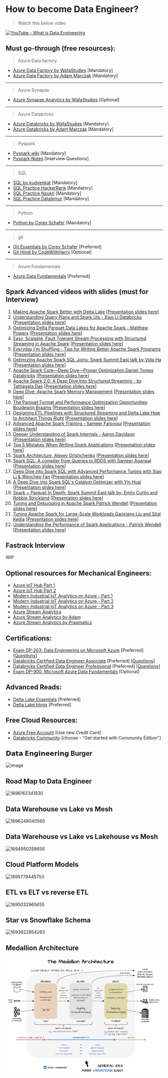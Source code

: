# How to become Data Engineer?

> Watch this below video

[![YouTube - What is Data Engineering](http://img.youtube.com/vi/qWru-b6m030/0.jpg)](https://www.youtube.com/watch?v=qWru-b6m030)

## Must go-through (free resources):

> Azure Data factory

- [Azure Data Factory by WafaStudies](https://www.youtube.com/playlist?list=PLMWaZteqtEaLTJffbbBzVOv9C0otal1FO) [Mandatory]
- [Azure Data Factory by Adam Marczak](https://www.youtube.com/playlist?list=PLGjZwEtPN7j8b9dPA0HrtJDptOB69B506) [Mandatory]

---

> Azure Synapse

- [Azure Synapse Analytics by WafaStudies](https://www.youtube.com/playlist?list=PLMWaZteqtEaIZxPCw_0AO1GsqESq3hZc6) [Optional]

---

> Azure Databricks

- [Azure Databricks by WafaStudies](https://www.youtube.com/playlist?list=PLMWaZteqtEaKi4WAePWtCSQCfQpvBT2U1) [Mandatory]
- [Azure Databricks by Adam Marczak](https://www.youtube.com/playlist?list=PLGjZwEtPN7j96btR0XlAIla9T6XPpj9ta) [Mandatory]

---

> Pyspark

- [Pyspark wiki](https://sparkbyexamples.com/pyspark-tutorial/) [Mandatory]
- [Pyspark Notes](https://amrit-hub.github.io/How-to-become-Data-Engineering-Essentials/pyspark/PySpark-notes.pdf) [Interview Questions]

---

> SQL

- [SQL by kudvenkat](https://www.youtube.com/playlist?list=PL08903FB7ACA1C2FB) [Mandatory]
- [SQL Practice HackerRank](https://www.hackerrank.com/domains/sql) [Mandatory]
- [SQL Practice Naukri](https://www.naukri.com/code360/problem-lists/top-100-sql-problems) [Mandatory]
- [SQL Practice Datalemur](https://datalemur.com/questions?category=SQL) [Mandatory]

---

> Python

- [Python by Corey Schafer](https://www.youtube.com/playlist?list=PL-osiE80TeTt2d9bfVyTiXJA-UTHn6WwU) [Mandatory]

---

> git

- [Git Essentials by Corey Schafer](https://www.youtube.com/playlist?list=PL-osiE80TeTuRUfjRe54Eea17-YfnOOAx) [Preferred]
- [Git Hindi by CodeWithHarry](https://www.youtube.com/playlist?list=PLu0W_9lII9agwhy658ZPA0MTStKUJTWPi) [Optional]

---

> Azure Fundamentals

- [Azure Data Fundamentals](https://www.youtube.com/playlist?list=PLGjZwEtPN7j-Q59JYso3L4_yoCjj2syrM) [Preferred]

## Spark Advanced videos with slides (must for Interview)

1. [Making Apache Spark Better with Delta Lake](https://www.youtube.com/watch?v=LJtShrQqYZY)
   [[Presentation slides here](https://amrit-hub.github.io/How-to-become-Data-Engineering-Essentials/resources/making_apache_spark_better_with_delta_lake.pdf)]
2. [Understanding Query Plans and Spark UIs - Xiao Li Databricks](https://www.youtube.com/watch?v=YgQgJceojJY)
   [[Presentation slides here](https://amrit-hub.github.io/How-to-become-Data-Engineering-Essentials/resources/Understanding_Query_Plans_and_Spark_UIs_-_20240623_103226.pdf)]
3. [ Optimizing Delta Parquet Data Lakes for Apache Spark - Matthew Powers](https://www.youtube.com/watch?v=euBvYFTVN8s)
    [[Presentation slides here](https://amrit-hub.github.io/How-to-become-Data-Engineering-Essentials/resources/Optimizing_Delta_Parquet_Data_Lakes_for_Apache_Spark_-_Matthew_Powers.pdf)]
4. [Easy, Scalable, Fault Tolerant Stream Processing with Structured Streaming in Apache Spark](https://www.youtube.com/watch?v=_jPKqJ-gaIY)
   [[Presentation slides here](https://amrit-hub.github.io/How-to-become-Data-Engineering-Essentials/resources/Easy,_scalable,_fault_tolerant_stream_processing_with_structured_streaming_-_with_Tathagata_Das_-_20240623_103806.pdf)]
5. [Everyday I&#39;m Shuffling - Tips for Writing Better Apache Spark Programs](https://www.youtube.com/watch?v=Wg2boMqLjCg)
   [[Presentation slides here](https://amrit-hub.github.io/How-to-become-Data-Engineering-Essentials/resources/Everyday_I'm_Shuffling_-_Tips_for_Writing_Better_Spark_Programs,_Strata_San_Jose_2015_-_20240623_104054.pdf)]
6. [Optimizing Apache Spark SQL Joins: Spark Summit East talk by Vida Ha](https://www.youtube.com/watch?v=fp53QhSfQcI)
   [[Presentation slides here](https://amrit-hub.github.io/How-to-become-Data-Engineering-Essentials/resources/Optimizing_Apache_Spark_SQL_Joins_-_20240623_104238.pdf)]
7. [Apache Spark Core—Deep Dive—Proper Optimization Daniel Tomes Databricks](https://www.youtube.com/watch?v=daXEp4HmS-E)
   [[Presentation slides here](https://amrit-hub.github.io/How-to-become-Data-Engineering-Essentials/resources/Apache_Spark_Core—Deep_Dive—Proper_Optimization_-_20240623_104404.pdf)]
8. [Apache Spark 2.0: A Deep Dive Into Structured Streaming - by Tathagata Das](https://www.youtube.com/watch?v=rl8dIzTpxrI)
   [[Presentation slides here](https://amrit-hub.github.io/How-to-become-Data-Engineering-Essentials/resources/Apache_Spark_2.0__A_Deep_Dive_Into_Structured_Streaming_-_by_Tathagata_Das__-_20240623_104644.pdf)]
9. [Deep Dive: Apache Spark Memory Management](https://www.youtube.com/watch?v=dPHrykZL8Cg)
   [[Presentation slides here](https://amrit-hub.github.io/How-to-become-Data-Engineering-Essentials/resources/Deep_Dive__Memory_Management_in_Apache_Spark_-_20240623_110859.pdf)]
10. [The Parquet Format and Performance Optimization Opportunities Boudewijn Braams](https://www.youtube.com/watch?v=1j8SdS7s_NY)
    [[Presentation slides here](https://amrit-hub.github.io/How-to-become-Data-Engineering-Essentials/resources/Deep_Dive__Memory_Management_in_Apache_Spark_-_20240623_110859.pdf)]
11. [Designing ETL Pipelines with Structured Streaming and Delta Lake How to Architect Things Right](https://www.youtube.com/watch?v=eOhAzjf__iQ)
    [[Presentation slides here](https://amrit-hub.github.io/How-to-become-Data-Engineering-Essentials/resources/Designing_ETL_Pipelines_with_Structured_Streaming_and_Delta_Lake—How_to_Architect_Things_Right_-_20240623_111312.pdf)]
12. [Advanced Apache Spark Training - Sameer Farooqui](https://www.youtube.com/watch?v=7ooZ4S7Ay6Y)
    [[Presentation slides here](https://amrit-hub.github.io/How-to-become-Data-Engineering-Essentials/resources/Spark_Summit_East_2015_Advanced_Devops_Student_Slides_-_20240623_112818.pdf)]
13. [ Deeper Understanding of Spark Internals - Aaron Davidson](https://www.youtube.com/watch?v=dmL0N3qfSc8)
    [[Presentation slides here](https://amrit-hub.github.io/How-to-become-Data-Engineering-Essentials/resources/A_deeper-understanding-of-spark-internals-aaron-davidson_-_20240623_120842.pdf)]
14. [ Top 5 Mistakes When Writing Spark Applications](https://www.youtube.com/watch?v=WyfHUNnMutg)
    [[Presentation slides here](https://amrit-hub.github.io/How-to-become-Data-Engineering-Essentials/resources/Top_5_Mistakes_to_Avoid_When_Writing_Apache_Spark_Applications_-_20240623_223520.pdf)]
15. [ Spark Architecture, Alexey Grishchenko](https://www.youtube.com/watch?v=qf2IxHzueXA)
    [[Presentation slides here](https://amrit-hub.github.io/How-to-become-Data-Engineering-Essentials/resources/Apache_Spark_Architecture_-_20240626_105939.pdf)]
16. [ Spark SQL: A compiler from Queries to RDDS with Sameer Agarwal](https://www.youtube.com/watch?v=EIyI9cKfLCc)
    [[Presentation slides here](https://amrit-hub.github.io/How-to-become-Data-Engineering-Essentials/resources/Spark_SQL_A_compiler_from_Queries_to_RDDS_with_Sameer_Agarwal.pdf)]
17. [ Deep Dive into Spark SQL with Advanced Performance Tuning with Xiao Li &amp; Wenchen Fan](https://vimeo.com/274390145)
    [[Presentation slides here](https://amrit-hub.github.io/How-to-become-Data-Engineering-Essentials/resources/Deep_Dive_into_Spark_SQL_with_Advanced_Performance_Tuning_with_Xiao_Li_&_Wenchen_Fan.pdf)]
18. [ A Deep Dive into Spark SQL&#39;s Catalyst Optimizer with Yin Huai](https://www.youtube.com/watch?v=RmUn5vHlevc)
    [[Presentation slides here](https://amrit-hub.github.io/How-to-become-Data-Engineering-Essentials/resources/A_Deep_Dive_into_Spark_SQL's_Catalyst_Optimizer_with_Yin_Huai.pdf)]
19. [ Spark + Parquet In Depth: Spark Summit East talk by: Emily Curtin and Robbie Strickland](https://www.youtube.com/watch?v=RmUn5vHlevc)
    [[Presentation slides here](https://amrit-hub.github.io/How-to-become-Data-Engineering-Essentials/resources/Spark_+_Parquet_In_Depth_Spark_Summit_East_talk_by_Emily_Curtin_and_Robbie_Strickland.pdf)]
20. [ Tuning and Debugging in Apache Spark Patrick Wendell](https://www.youtube.com/watch?v=kkOG_aJ9KjQ)
    [[Presentation slides here](https://amrit-hub.github.io/How-to-become-Data-Engineering-Essentials/resources/Tuning_and_Debugging_in_Apache_Spark.pdf)]
21. [ Tuning Apache Spark for Large-Scale Workloads Gaoxiang Liu and Sital Kedia](https://www.youtube.com/watch?v=5dga0UT4RI8)
    [[Presentation slides here](https://amrit-hub.github.io/How-to-become-Data-Engineering-Essentials/resources/Tuning_Apache_Spark_for_Large-Scale_Workloads_Gaoxiang_Liu_and_Sital_Kedia.pdf)]
22. [ Understanding the Performance of Spark Applications - Patrick Wendell](https://www.youtube.com/watch?v=NXp3oJHNM7E)
    [[Presentation slides here](https://amrit-hub.github.io/How-to-become-Data-Engineering-Essentials/resources/spark-performance-patrick-wendell-databricks.pdf)]

## Fastrack Interview

WIP

## Optional resources for Mechanical Engineers:

- [Azure IoT Hub Part 1](https://www.databricks.com/notebooks/iiot/iiot-end-to-end-part-1.html)
- [Azure IoT Hub Part 2](https://www.databricks.com/notebooks/iiot/iiot-end-to-end-part-2.html)
- [Modern Industrial IoT Analytics on Azure - Part 1](https://www.databricks.com/blog/2020/08/03/modern-industrial-iot-analytics-on-azure-part-1.html)
- [Modern Industrial IoT Analytics on Azure - Part 2](https://www.databricks.com/blog/2020/08/11/modern-industrial-iot-analytics-on-azure-part-2.html)
- [Modern Industrial IoT Analytics on Azure - Part 3](https://www.databricks.com/blog/2020/08/20/modern-industrial-iot-analytics-on-azure-part-3.html)
- [Azure Stream Analytics](https://learn.microsoft.com/en-us/azure/iot-hub/iot-hub-live-data-visualization-in-power-bi)
- [Azure Stream Analytics by Adam](https://www.youtube.com/watch?v=NbGmyjgY0pU)
- [Azure Stream Analytics by Pragmatics](https://www.youtube.com/watch?v=sJ02fNsor3M)

## Certifications:

- [Exam DP-203: Data Engineering on Microsoft Azure](https://learn.microsoft.com/en-us/certifications/exams/dp-203) [Preferred] [[Questions](https://amrit-hub.github.io/Azure-Data-Engineer-Associate-Questions/)]
- [Databricks Certified Data Engineer Associate](https://www.databricks.com/learn/certification/data-engineer-associate) [Preferred] [[Questions](https://amrit-hub.github.io/Databricks-Certified-Data-Engineer-Associate-Questions/)]
- [Databricks Certified Data Engineer Professional](https://www.databricks.com/learn/certification/data-engineer-professional) [Preferred] [[Questions](https://amrit-hub.github.io/Databricks-Certified-Data-Engineer-Professional-Questions/)]
- [Exam DP-900: Microsoft Azure Data Fundamentals](https://learn.microsoft.com/en-us/certifications/exams/dp-900) [Optional]

## Advanced Reads:

- [Delta Lake Essentials](https://github.com/Amrit-Hub/Data-Engineering-Essentials/tree/main/Delta%20Lake%20Essentials) [Preferred]
- [Delta Lake blogs](https://delta.io/blog) [Preferred]

## Free Cloud Resources:

- [Azure Free Account](https://azure.microsoft.com/en-in/free/search/) [Use new Credit Card]
- [Databricks Community](https://www.databricks.com/try-databricks#account) [choose - "Get started with Community Edition"]

## 𝗗𝗮𝘁𝗮 𝗘𝗻𝗴𝗶𝗻𝗲𝗲𝗿𝗶𝗻𝗴 Burger

![image](https://github.com/Amrit-Hub/How-to-become-Data-Engineering-Essentials/assets/94331599/be8fd25f-87d4-4e16-bbd8-2c350087b1ea)

## Road Map to Data Engineer

![1696162341930](https://github.com/Amrit-Hub/How-to-become-Data-Engineering-Essentials/assets/94331599/1847e755-d037-4903-b72b-6577bd82316a)

## Data Warehouse vs Lake vs Mesh

![1696248040560](https://github.com/Amrit-Hub/How-to-become-Data-Engineering-Essentials/assets/94331599/80191075-2f04-4309-a3ac-a31b025afd68)

## Data Warehouse vs Lake vs Lakehouse vs Mesh

![1694950258656](https://github.com/Amrit-Hub/How-to-become-Data-Engineering-Essentials/assets/94331599/334a4d86-07f3-42e5-b9b8-30b75bf3ff1a)

## Cloud Platform Models

![1695779445753](https://github.com/Amrit-Hub/How-to-become-Data-Engineering-Essentials/assets/94331599/162db0d9-81aa-4e54-a3fa-6cfb6ad93a2f)

## ETL vs ELT vs reverse ETL

![1695032965655](https://github.com/Amrit-Hub/How-to-become-Data-Engineering-Essentials/assets/94331599/81a3d438-881e-4cb6-a658-1c58cc3aa5b8)

## Star vs Snowflake Schema

![1693622854283](https://github.com/Amrit-Hub/How-to-become-Data-Engineering-Essentials/assets/94331599/67cf1282-741c-43b3-80ae-a401ddedcdb7)

## Medallion Architecture

![1719381184666](image/README/1719345910378.gif)
